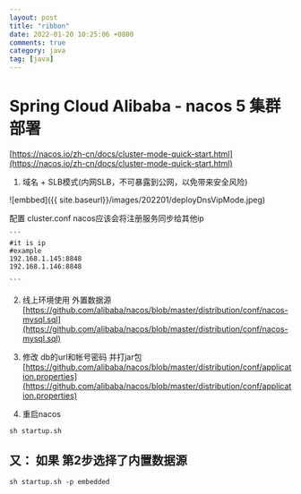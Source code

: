 ```yaml
---
layout: post
title: "ribbon"
date: 2022-01-20 10:25:06 +0800
comments: true
category: java
tag: [java]
---
```




#  Spring Cloud Alibaba - nacos 5 集群部署

[https://nacos.io/zh-cn/docs/cluster-mode-quick-start.html](https://nacos.io/zh-cn/docs/cluster-mode-quick-start.html)

1. 域名 + SLB模式(内网SLB，不可暴露到公网，以免带来安全风险)

![embbed]({{ site.baseurl}}/images/202201/deployDnsVipMode.jpeg)

配置 cluster.conf
nacos应该会将注册服务同步给其他ip
    

    ```
    #it is ip
    #example
    192.168.1.145:8848
    192.168.1.146:8848
    
    ```


2. 线上环境使用 外置数据源 [https://github.com/alibaba/nacos/blob/master/distribution/conf/nacos-mysql.sql](https://github.com/alibaba/nacos/blob/master/distribution/conf/nacos-mysql.sql)

3. 修改 db的url和帐号密码  并打jar包 [https://github.com/alibaba/nacos/blob/master/distribution/conf/application.properties](https://github.com/alibaba/nacos/blob/master/distribution/conf/application.properties)

4. 重启nacos 

```
sh startup.sh
```

## 又： 如果 第2步选择了内置数据源
```
sh startup.sh -p embedded
```


